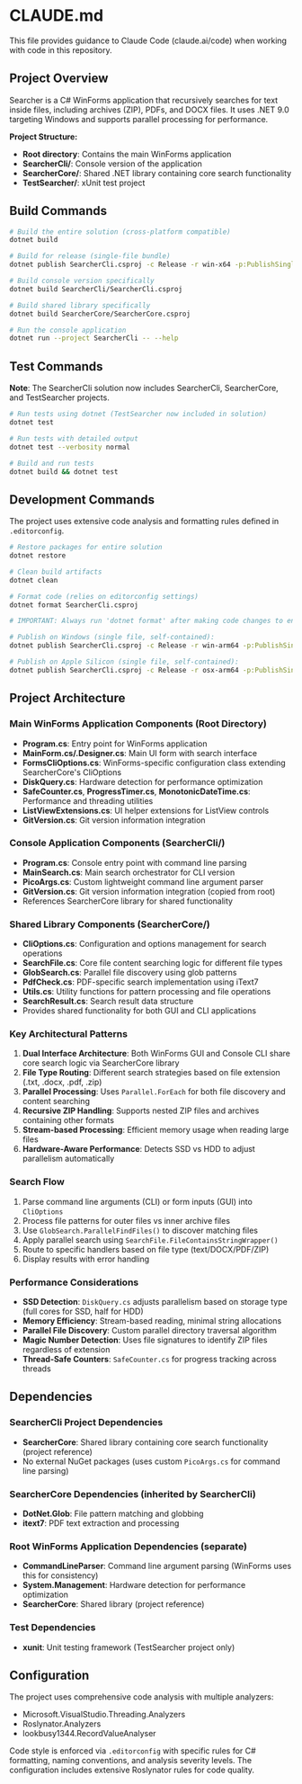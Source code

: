 # CLAUDE.md

This file provides guidance to Claude Code (claude.ai/code) when working with code in this repository.

## Project Overview

Searcher is a C# WinForms application that recursively searches for text inside files, including archives (ZIP), PDFs, and DOCX files. It uses .NET 9.0 targeting Windows and supports parallel processing for performance.

**Project Structure:**
- **Root directory**: Contains the main WinForms application
- **SearcherCli/**: Console version of the application
- **SearcherCore/**: Shared .NET library containing core search functionality
- **TestSearcher/**: xUnit test project

## Build Commands

```bash
# Build the entire solution (cross-platform compatible)
dotnet build

# Build for release (single-file bundle)
dotnet publish SearcherCli.csproj -c Release -r win-x64 -p:PublishSingleFile=true -p:PublishAot=false --self-contained false

# Build console version specifically
dotnet build SearcherCli/SearcherCli.csproj

# Build shared library specifically
dotnet build SearcherCore/SearcherCore.csproj

# Run the console application
dotnet run --project SearcherCli -- --help
```

## Test Commands

**Note**: The SearcherCli solution now includes SearcherCli, SearcherCore, and TestSearcher projects.

```bash
# Run tests using dotnet (TestSearcher now included in solution)
dotnet test

# Run tests with detailed output
dotnet test --verbosity normal

# Build and run tests
dotnet build && dotnet test
```

## Development Commands

The project uses extensive code analysis and formatting rules defined in `.editorconfig`.

```bash
# Restore packages for entire solution
dotnet restore

# Clean build artifacts
dotnet clean

# Format code (relies on editorconfig settings)
dotnet format SearcherCli.csproj

# IMPORTANT: Always run 'dotnet format' after making code changes to ensure consistent formatting

# Publish on Windows (single file, self-contained):
dotnet publish SearcherCli.csproj -c Release -r win-arm64 -p:PublishSingleFile=true -p:PublishAot=false --self-contained false

# Publish on Apple Silicon (single file, self-contained):
dotnet publish SearcherCli.csproj -c Release -r osx-arm64 -p:PublishSingleFile=true -p:PublishAot=false --self-contained false
```

## Project Architecture

### Main WinForms Application Components (Root Directory)

- **Program.cs**: Entry point for WinForms application
- **MainForm.cs/.Designer.cs**: Main UI form with search interface
- **FormsCliOptions.cs**: WinForms-specific configuration class extending SearcherCore's CliOptions
- **DiskQuery.cs**: Hardware detection for performance optimization
- **SafeCounter.cs**, **ProgressTimer.cs**, **MonotonicDateTime.cs**: Performance and threading utilities
- **ListViewExtensions.cs**: UI helper extensions for ListView controls
- **GitVersion.cs**: Git version information integration

### Console Application Components (SearcherCli/)

- **Program.cs**: Console entry point with command line parsing
- **MainSearch.cs**: Main search orchestrator for CLI version
- **PicoArgs.cs**: Custom lightweight command line argument parser
- **GitVersion.cs**: Git version information integration (copied from root)
- References SearcherCore library for shared functionality

### Shared Library Components (SearcherCore/)

- **CliOptions.cs**: Configuration and options management for search operations
- **SearchFile.cs**: Core file content searching logic for different file types
- **GlobSearch.cs**: Parallel file discovery using glob patterns
- **PdfCheck.cs**: PDF-specific search implementation using iText7
- **Utils.cs**: Utility functions for pattern processing and file operations
- **SearchResult.cs**: Search result data structure
- Provides shared functionality for both GUI and CLI applications

### Key Architectural Patterns

1. **Dual Interface Architecture**: Both WinForms GUI and Console CLI share core search logic via SearcherCore library
2. **File Type Routing**: Different search strategies based on file extension (.txt, .docx, .pdf, .zip)
3. **Parallel Processing**: Uses `Parallel.ForEach` for both file discovery and content searching
4. **Recursive ZIP Handling**: Supports nested ZIP files and archives containing other formats
5. **Stream-based Processing**: Efficient memory usage when reading large files
6. **Hardware-Aware Performance**: Detects SSD vs HDD to adjust parallelism automatically

### Search Flow

1. Parse command line arguments (CLI) or form inputs (GUI) into `CliOptions`
2. Process file patterns for outer files vs inner archive files
3. Use `GlobSearch.ParallelFindFiles()` to discover matching files
4. Apply parallel search using `SearchFile.FileContainsStringWrapper()`
5. Route to specific handlers based on file type (text/DOCX/PDF/ZIP)
6. Display results with error handling

### Performance Considerations

- **SSD Detection**: `DiskQuery.cs` adjusts parallelism based on storage type (full cores for SSD, half for HDD)
- **Memory Efficiency**: Stream-based reading, minimal string allocations
- **Parallel File Discovery**: Custom parallel directory traversal algorithm
- **Magic Number Detection**: Uses file signatures to identify ZIP files regardless of extension
- **Thread-Safe Counters**: `SafeCounter.cs` for progress tracking across threads

## Dependencies

### SearcherCli Project Dependencies
- **SearcherCore**: Shared library containing core search functionality (project reference)
- No external NuGet packages (uses custom `PicoArgs.cs` for command line parsing)

### SearcherCore Dependencies (inherited by SearcherCli)
- **DotNet.Glob**: File pattern matching and globbing
- **itext7**: PDF text extraction and processing

### Root WinForms Application Dependencies (separate)
- **CommandLineParser**: Command line argument parsing (WinForms uses this for consistency)
- **System.Management**: Hardware detection for performance optimization
- **SearcherCore**: Shared library (project reference)

### Test Dependencies
- **xunit**: Unit testing framework (TestSearcher project only)

## Configuration

The project uses comprehensive code analysis with multiple analyzers:
- Microsoft.VisualStudio.Threading.Analyzers
- Roslynator.Analyzers
- lookbusy1344.RecordValueAnalyser

Code style is enforced via `.editorconfig` with specific rules for C# formatting, naming conventions, and analysis severity levels. The configuration includes extensive Roslynator rules for code quality.
